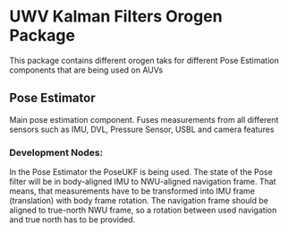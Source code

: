 # UWV Kalman Filters Orogen Package

This package contains different orogen taks for different Pose Estimation components that are being used on AUVs

## Pose Estimator

Main pose estimation component. Fuses measurements from all different sensors such as IMU, DVL, Pressure Sensor, USBL and camera features

### Development Nodes:

In the Pose Estimator the PoseUKF is being used. The state of the Pose filter will be in body-aligned IMU to NWU-aligned navigation frame. That means, that measurements have to be transformed into IMU frame (translation) with body frame rotation. The navigation frame should be aligned to true-north NWU frame, so a rotation between used navigation and true north has to be provided.
